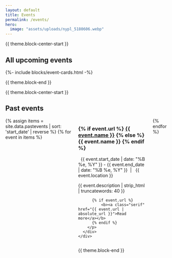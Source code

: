 ```yaml
---
layout: default
title: Events
permalink: /events/
hero:
  image: "assets/uploads/nypl_5180606.webp"
---
```

{{ theme.block-center-start }}

<h2>All upcoming events</h2>

{%- include blocks/event-cards.html -%}

{{ theme.block-end }}



{{ theme.block-center-start }}

<h2>Past events</h2>

<div class="block columns is-multiline">
  {% assign items = site.data.pastevents | sort: 'start_date' | reverse  %}
  {% for event in items  %}
  <div class="column is-full">
    <div class="event-card card box hover-box columns is-gapless is-mobile">
      <div class="event-info card-content">
        <h3 class="event-title has-text-left">
          {% if event.url %} 
            <a href="{{ event.url | absolute_url }}">{{ event.name }}</a>
          {% else %}  
            {{ event.name }}
          {% endif %}
        </h3>
        <p class="event-details has-text-left sans-serif" style="margin-bottom:0">
          <i class="far fa-calendar-alt"></i>&nbsp;
          <time datetime="{{ event.start_date | date: '%Y-%m-%d' }}">{{ event.start_date | date: "%B %e, %Y" }}</time> - <time datetime="{{ event.end_date | date: '%Y-%m-%d' }}">{{ event.end_date | date: "%B %e, %Y" }}</time>&nbsp;&nbsp;|&nbsp;&nbsp;<i class="fas fa-map-marked-alt"></i>&nbsp;{{ event.location }}
        </p>
        <p class="excerpt has-text-left">
          {{ event.description | strip_html | truncatewords: 40 }}
        </p>
        <p class="has-text-left margin-unset">
            
          {% if event.url %} 
              <b><a class="serif" href="{{ event.url | absolute_url }}">Read more</a></b>
          {% endif %}
        </p>
      </div>
    </div>
  </div>
  {% endfor %}
</div>

{{ theme.block-end }}
